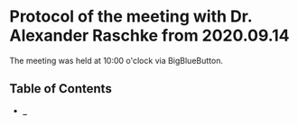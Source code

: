 # Protocol of the meeting with Dr. Alexander Raschke from 2020.09.14

The meeting was held at 10:00 o'clock via BigBlueButton.

## Table of Contents

* [`_`](miscellaneous/misc_2020_09_14.md)

